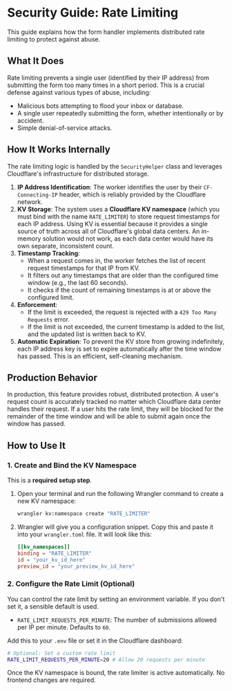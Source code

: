 # Security Guide: Rate Limiting

This guide explains how the form handler implements distributed rate limiting to protect against abuse.

## What It Does

Rate limiting prevents a single user (identified by their IP address) from submitting the form too many times in a short period. This is a crucial defense against various types of abuse, including:
- Malicious bots attempting to flood your inbox or database.
- A single user repeatedly submitting the form, whether intentionally or by accident.
- Simple denial-of-service attacks.

## How It Works Internally

The rate limiting logic is handled by the `SecurityHelper` class and leverages Cloudflare's infrastructure for distributed storage.

1.  **IP Address Identification**: The worker identifies the user by their `CF-Connecting-IP` header, which is reliably provided by the Cloudflare network.
2.  **KV Storage**: The system uses a **Cloudflare KV namespace** (which you must bind with the name `RATE_LIMITER`) to store request timestamps for each IP address. Using KV is essential because it provides a single source of truth across all of Cloudflare's global data centers. An in-memory solution would not work, as each data center would have its own separate, inconsistent count.
3.  **Timestamp Tracking**:
    - When a request comes in, the worker fetches the list of recent request timestamps for that IP from KV.
    - It filters out any timestamps that are older than the configured time window (e.g., the last 60 seconds).
    - It checks if the count of remaining timestamps is at or above the configured limit.
4.  **Enforcement**:
    - If the limit is exceeded, the request is rejected with a `429 Too Many Requests` error.
    - If the limit is not exceeded, the current timestamp is added to the list, and the updated list is written back to KV.
5.  **Automatic Expiration**: To prevent the KV store from growing indefinitely, each IP address key is set to expire automatically after the time window has passed. This is an efficient, self-cleaning mechanism.

## Production Behavior

In production, this feature provides robust, distributed protection. A user's request count is accurately tracked no matter which Cloudflare data center handles their request. If a user hits the rate limit, they will be blocked for the remainder of the time window and will be able to submit again once the window has passed.

## How to Use It

### 1. Create and Bind the KV Namespace

This is a **required setup step**.

1.  Open your terminal and run the following Wrangler command to create a new KV namespace:
    ```bash
    wrangler kv:namespace create "RATE_LIMITER"
    ```
2.  Wrangler will give you a configuration snippet. Copy this and paste it into your `wrangler.toml` file. It will look like this:
    ```toml
    [[kv_namespaces]]
    binding = "RATE_LIMITER"
    id = "your_kv_id_here"
    preview_id = "your_preview_kv_id_here"
    ```

### 2. Configure the Rate Limit (Optional)

You can control the rate limit by setting an environment variable. If you don't set it, a sensible default is used.

- `RATE_LIMIT_REQUESTS_PER_MINUTE`: The number of submissions allowed per IP per minute. Defaults to `60`.

Add this to your `.env` file or set it in the Cloudflare dashboard:

```bash
# Optional: Set a custom rate limit
RATE_LIMIT_REQUESTS_PER_MINUTE=20 # Allow 20 requests per minute
```

Once the KV namespace is bound, the rate limiter is active automatically. No frontend changes are required.
